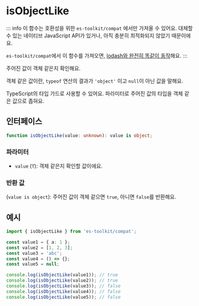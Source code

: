 # isObjectLike

::: info
이 함수는 호환성을 위한 `es-toolkit/compat` 에서만 가져올 수 있어요. 대체할 수 있는 네이티브 JavaScript API가 있거나, 아직 충분히 최적화되지 않았기 때문이에요.

`es-toolkit/compat`에서 이 함수를 가져오면, [lodash와 완전히 똑같이 동작](../../../compatibility.md)해요.
:::

주어진 값이 객체 같은지 확인해요.

객체 같은 값이란, `typeof` 연산의 결과가 `'object'` 이고 `null`이 아닌 값을 말해요.

TypeScript의 타입 가드로 사용할 수 있어요. 파라미터로 주어진 값의 타입을 객체 같은 값으로 좁혀요.

## 인터페이스

```typescript
function isObjectLike(value: unknown): value is object;
```

### 파라미터

- `value` (`T`): 객체 같은지 확인할 값이에요.

### 반환 값

(`value is object`): 주어진 값이 객체 같으면 `true`, 아니면 `false`를 반환해요.

## 예시

```typescript
import { isObjectLike } from 'es-toolkit/compat';

const value1 = { a: 1 };
const value2 = [1, 2, 3];
const value3 = 'abc';
const value4 = () => {};
const value5 = null;

console.log(isObjectLike(value1)); // true
console.log(isObjectLike(value2)); // true
console.log(isObjectLike(value3)); // false
console.log(isObjectLike(value4)); // false
console.log(isObjectLike(value5)); // false
```
